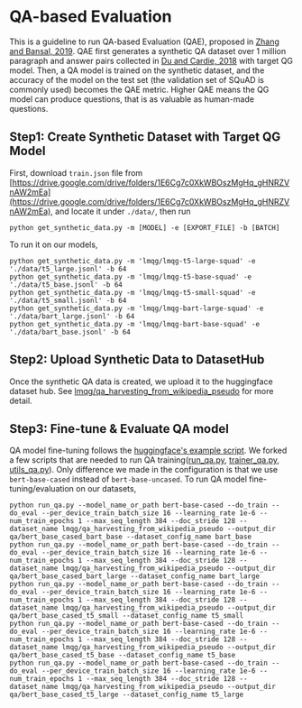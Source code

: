 # QA-based Evaluation
This is a guideline to run QA-based Evaluation (QAE), proposed in [Zhang and Bansal, 2019](https://aclanthology.org/D19-1253/).
QAE first generates a synthetic QA dataset over 1 million paragraph and answer pairs collected in [Du and Cardie, 2018](https://aclanthology.org/P18-1177/) with
target QG model. Then, a QA model is trained on the synthetic dataset, and the accuracy of the model on the test set (the validation set of SQuAD is commonly used)
becomes the QAE metric. Higher QAE means the QG model can produce questions, that is as valuable as human-made questions.


## Step1: Create Synthetic Dataset with Target QG Model
First, download `train.json` file from [https://drive.google.com/drive/folders/1E6Cg7c0XkWBOszMgHq_gHNRZVnAW2mEa](https://drive.google.com/drive/folders/1E6Cg7c0XkWBOszMgHq_gHNRZVnAW2mEa),
and locate it under `./data/`, then run
```shell
python get_synthetic_data.py -m [MODEL] -e [EXPORT_FILE] -b [BATCH]
```

To run it on our models,
```shell
python get_synthetic_data.py -m 'lmqg/lmqg-t5-large-squad' -e './data/t5_large.jsonl' -b 64
python get_synthetic_data.py -m 'lmqg/lmqg-t5-base-squad' -e './data/t5_base.jsonl' -b 64
python get_synthetic_data.py -m 'lmqg/lmqg-t5-small-squad' -e './data/t5_small.jsonl' -b 64
python get_synthetic_data.py -m 'lmqg/lmqg-bart-large-squad' -e './data/bart_large.jsonl' -b 64
python get_synthetic_data.py -m 'lmqg/lmqg-bart-base-squad' -e './data/bart_base.jsonl' -b 64
```

## Step2: Upload Synthetic Data to DatasetHub
Once the synthetic QA data is created, we upload it to the huggingface dataset hub. 
See [lmqg/qa_harvesting_from_wikipedia_pseudo](https://huggingface.co/datasets/lmqg/qa_harvesting_from_wikipedia_pseudo) for more detail.

## Step3: Fine-tune & Evaluate QA model 
QA model fine-tuning follows the [huggingface's example script](https://github.com/huggingface/transformers/tree/master/examples/pytorch/question-answering).
We forked a few scripts that are needed to run QA training([run_qa.py](https://github.com/huggingface/transformers/blob/master/examples/pytorch/question-answering/run_qa.py),
[trainer_qa.py](https://github.com/huggingface/transformers/blob/master/examples/pytorch/question-answering/trainer_qa.py),
[utils_qa.py](https://github.com/huggingface/transformers/blob/master/examples/pytorch/question-answering/utils_qa.py)).
Only difference we made in the configuration is that we use `bert-base-cased` instead of `bert-base-uncased`.
To run QA model fine-tuning/evaluation on our datasets, 

```shell
python run_qa.py --model_name_or_path bert-base-cased --do_train --do_eval --per_device_train_batch_size 16 --learning_rate 1e-6 --num_train_epochs 1 --max_seq_length 384 --doc_stride 128 --dataset_name lmqg/qa_harvesting_from_wikipedia_pseudo --output_dir qa/bert_base_cased_bart_base --dataset_config_name bart_base
python run_qa.py --model_name_or_path bert-base-cased --do_train --do_eval --per_device_train_batch_size 16 --learning_rate 1e-6 --num_train_epochs 1 --max_seq_length 384 --doc_stride 128 --dataset_name lmqg/qa_harvesting_from_wikipedia_pseudo --output_dir qa/bert_base_cased_bart_large --dataset_config_name bart_large
python run_qa.py --model_name_or_path bert-base-cased --do_train --do_eval --per_device_train_batch_size 16 --learning_rate 1e-6 --num_train_epochs 1 --max_seq_length 384 --doc_stride 128 --dataset_name lmqg/qa_harvesting_from_wikipedia_pseudo --output_dir qa/bert_base_cased_t5_small --dataset_config_name t5_small
python run_qa.py --model_name_or_path bert-base-cased --do_train --do_eval --per_device_train_batch_size 16 --learning_rate 1e-6 --num_train_epochs 1 --max_seq_length 384 --doc_stride 128 --dataset_name lmqg/qa_harvesting_from_wikipedia_pseudo --output_dir qa/bert_base_cased_t5_base --dataset_config_name t5_base
python run_qa.py --model_name_or_path bert-base-cased --do_train --do_eval --per_device_train_batch_size 16 --learning_rate 1e-6 --num_train_epochs 1 --max_seq_length 384 --doc_stride 128 --dataset_name lmqg/qa_harvesting_from_wikipedia_pseudo --output_dir qa/bert_base_cased_t5_large --dataset_config_name t5_large
```
